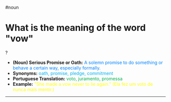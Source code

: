 #noun

# What is the meaning of the word "vow"
?
* **(Noun) Serious Promise or Oath:** <span style="color:rgb(0, 132, 255)">A solemn promise to do something or behave a certain way, especially formally.</span>
* **Synonyms:** <span style="color:rgb(0, 176, 240)">oath, promise, pledge, commitment</span>
* **Portuguese Translation:** <span style="color:rgb(0, 176, 80)">voto, juramento, promessa</span>
* **Example:** <span style="color:rgb(255, 255, 0)">"She made a vow never to lie again." (Ela fez um voto de nunca mais mentir.)</span>
---
<!--SR:!2025-08-31,61,310-->
